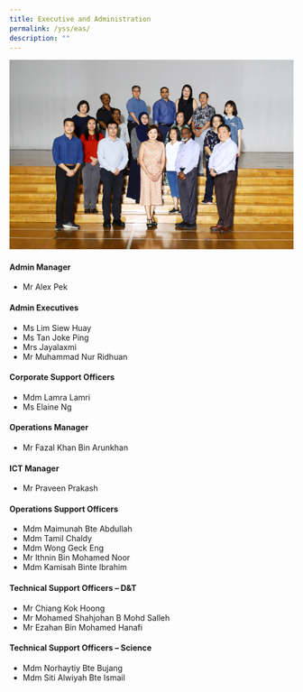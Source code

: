 ```yaml
---
title: Executive and Administration
permalink: /yss/eas/
description: ""
---
```

![](/images/YSS/eas_2023.png)

#### Admin Manager

* Mr Alex Pek


#### Admin Executives

*   Ms Lim Siew Huay
*   Ms Tan Joke Ping
*   Mrs Jayalaxmi
*   Mr Muhammad Nur Ridhuan


#### Corporate Support Officers

*   Mdm Lamra Lamri
*   Ms Elaine Ng

  

#### Operations Manager

*   Mr Fazal Khan Bin Arunkhan

  

#### ICT Manager

*   Mr Praveen Prakash

  

#### Operations Support Officers

*   Mdm Maimunah Bte Abdullah
*   Mdm Tamil Chaldy
*   Mdm Wong Geck Eng
*   Mr Ithnin Bin Mohamed Noor
*   Mdm Kamisah Binte Ibrahim

  

#### Technical Support Officers – D&amp;T

*  Mr Chiang Kok Hoong
*  Mr Mohamed Shahjohan B Mohd Salleh
*  Mr Ezahan Bin Mohamed Hanafi

  

#### Technical Support Officers – Science

*   Mdm Norhaytiy Bte Bujang
*   Mdm Siti Alwiyah Bte Ismail